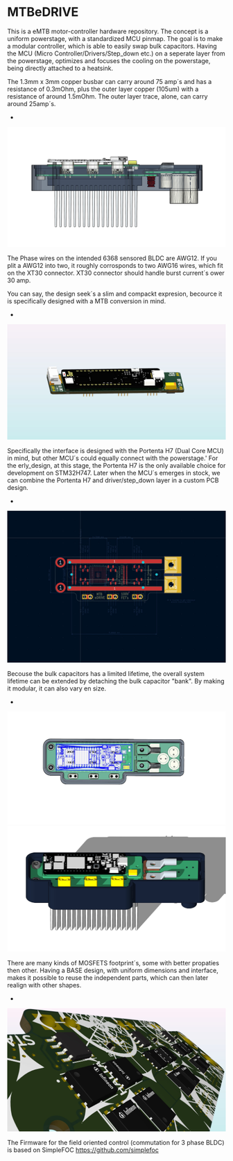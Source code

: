 # MTBeDRIVE

This is a eMTB motor-controller hardware repository. The concept is a uniform powerstage, with a standardized MCU pinmap.
The goal is to make a modular controller, which is able to easily swap bulk capacitors. Having the MCU (Micro Controller/Drivers/Step_down etc.) 
on a seperate layer from the powerstage, optimizes and focuses the cooling on the powerstage, being directly attached to a heatsink. 

The 1.3mm x 3mm copper busbar can carry around 75 amp´s and has a resistance of 0.3mOhm, plus the outer layer copper (105um) with a resistance of around 1.5mOhm. The outer layer trace, alone, can carry around 25amp´s. 

*
![ENCLOSURE](https://github.com/Juanduino/MTBeDRIVE/blob/main/img/Insert.jpg)

The Phase wires on the intended 6368 sensored BLDC are AWG12. If you plit a AWG12 into two, it roughly corrosponds to two AWG16 wires, which fit on the XT30 connector. XT30 connector should handle burst current´s ower 30 amp. 

You can say, the design seek´s a slim and compackt expresion, becource it is specifically designed with a MTB conversion in mind.

*
![ENCLOSURE](https://github.com/Juanduino/MTBeDRIVE/blob/main/img/JST_Horizontal_SMD.jpg)


Specifically the interface is designed with the Portenta H7 (Dual Core MCU) in mind, but other MCU´s could equally connect with the powerstage.'
For the erly_design, at this stage, the Portenta H7 is the only available choice for development on STM32H747. Later when the MCU´s emerges in stock, we can combine the Portenta H7 and driver/step_down layer in a custom PCB design. 

*
![ENCLOSURE](https://github.com/Juanduino/MTBeDRIVE/blob/main/img/Few_improvements.jpg)


Becouse the bulk capacitors has a limited lifetime, the overall system lifetime can be extended by detaching the bulk capacitor "bank". By making it modular, it can also vary en size. 

*
![ENCLOSURE](https://github.com/Juanduino/MTBeDRIVE/blob/main/img/TOP.jpg)
![ENCLOSURE](https://github.com/Juanduino/MTBeDRIVE/blob/main/img/MTB_eDRIVE.jpg)


There are many kinds of MOSFETS footprint´s, some with better propaties then other. Having a BASE design, with uniform dimensions and interface, makes it possible to reuse the independent parts, which can then later realign with other shapes. 


*
![ENCLOSURE](https://github.com/Juanduino/MTBeDRIVE/blob/main/img/NTC_ThermistorX3.jpg)


The Firmware for the field oriented control (commutation for 3 phase BLDC) is based on SimpleFOC https://github.com/simplefoc

